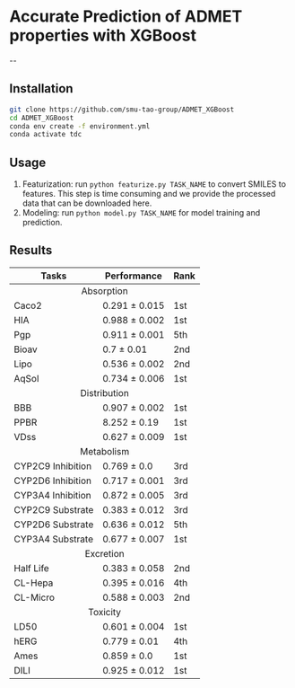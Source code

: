 # Accurate Prediction of ADMET properties with XGBoost
--

## Installation

```bash
git clone https://github.com/smu-tao-group/ADMET_XGBoost
cd ADMET_XGBoost
conda env create -f environment.yml
conda activate tdc
```

## Usage

1. Featurization: run `python featurize.py TASK_NAME` to convert SMILES to features. This step is time consuming and we provide the processed data that can be downloaded here. 
2. Modeling: run `python model.py TASK_NAME` for model training and prediction. 

## Results

<table>
    <thead>
        <tr>
            <th>Tasks</th>
            <th>Performance</th>
            <th>Rank</th>
        </tr>
    </thead>
    <tbody>
        <tr>
            <td colspan=3 style="text-align: center;">Absorption</td>
        </tr>
        <tr>
            <td>Caco2</td>
            <td>0.291 &#177; 0.015</td>
            <td>1st</td>
        </tr>
        <tr>
            <td>HIA</td>
            <td>0.988 &#177; 0.002</td>
            <td>1st</td>
        </tr>
        <tr>
            <td>Pgp</td>
            <td>0.911 &#177; 0.001</td>
            <td>5th</td>
        </tr>
        <tr>
            <td>Bioav</td>
            <td>0.7 &#177; 0.01</td>
            <td>2nd</td>
        </tr>
        <tr>
            <td>Lipo</td>
            <td>0.536 &#177; 0.002</td>
            <td>2nd</td>
        </tr>
        <tr>
            <td>AqSol</td>
            <td>0.734 &#177; 0.006</td>
            <td>1st</td>
        </tr>
        <tr>
            <td colspan=3 style="text-align: center;">Distribution</td>
        </tr>
        <tr>
            <td>BBB</td>
            <td>0.907 &#177; 0.002</td>
            <td>1st</td>
        </tr>
        <tr>
            <td>PPBR</td>
            <td>8.252 &#177; 0.19</td>
            <td>1st</td>
        </tr>
        <tr>
            <td>VDss</td>
            <td>0.627 &#177; 0.009</td>
            <td>1st</td>
        </tr>
        <tr>
            <td colspan=3 style="text-align: center;">Metabolism</td>
        </tr>
        <tr>
            <td>CYP2C9 Inhibition</td>
            <td>0.769 &#177; 0.0</td>
            <td>3rd</td>
        </tr>
        <tr>
            <td>CYP2D6 Inhibition</td>
            <td>0.717 &#177; 0.001</td>
            <td>3rd</td>
        </tr>
        <tr>
            <td>CYP3A4 Inhibition</td>
            <td>0.872 &#177; 0.005</td>
            <td>3rd</td>
        </tr>
        <tr>
            <td>CYP2C9 Substrate</td>
            <td>0.383 &#177; 0.012</td>
            <td>3rd</td>
        </tr>
        <tr>
            <td>CYP2D6 Substrate</td>
            <td>0.636 &#177; 0.012</td>
            <td>5th</td>
        </tr>
        <tr>
            <td>CYP3A4 Substrate</td>
            <td>0.677 &#177; 0.007</td>
            <td>1st</td>
        </tr>
        <tr>
            <td colspan=3 style="text-align: center;">Excretion</td>
        </tr>
        <tr>
            <td>Half Life</td>
            <td>0.383 &#177; 0.058</td>
            <td>2nd</td>
        </tr>
        <tr>
            <td>CL-Hepa</td>
            <td>0.395 &#177; 0.016</td>
            <td>4th</td>
        </tr>
        <tr>
            <td>CL-Micro</td>
            <td>0.588 &#177; 0.003</td>
            <td>2nd</td>
        </tr>
        <tr>
            <td colspan=3 style="text-align: center;">Toxicity</td>
        </tr>
        <tr>
            <td>LD50</td>
            <td>0.601 &#177; 0.004</td>
            <td>1st</td>
        </tr>
        <tr>
            <td>hERG</td>
            <td>0.779 &#177; 0.01</td>
            <td>4th</td>
        </tr>
        <tr>
            <td>Ames</td>
            <td>0.859 &#177; 0.0</td>
            <td>1st</td>
        </tr>
        <tr>
            <td>DILI</td>
            <td>0.925 &#177; 0.012</td>
            <td>1st</td>
        </tr>
    </tbody>
</table>